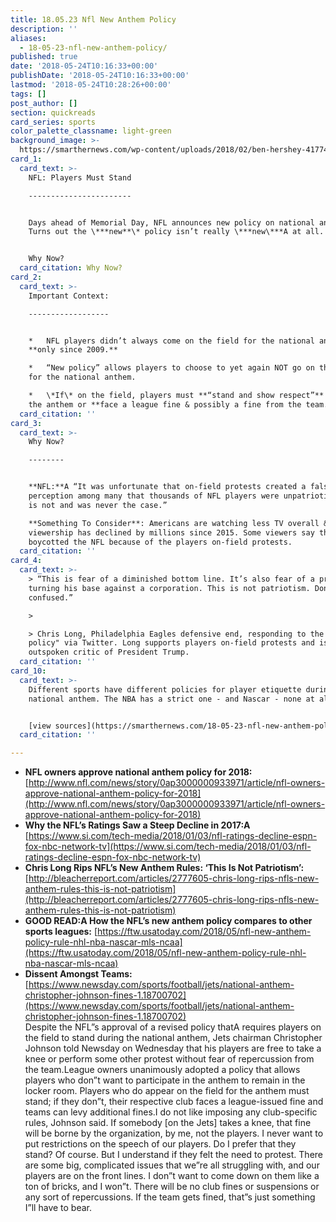 ```yaml
---
title: 18.05.23 Nfl New Anthem Policy
description: ''
aliases:
  - 18-05-23-nfl-new-anthem-policy/
published: true
date: '2018-05-24T10:16:33+00:00'
publishDate: '2018-05-24T10:16:33+00:00'
lastmod: '2018-05-24T10:28:26+00:00'
tags: []
post_author: []
section: quickreads
card_series: sports
color_palette_classname: light-green
background_image: >-
  https://smarthernews.com/wp-content/uploads/2018/02/ben-hershey-417746-360x360.jpg
card_1:
  card_text: >-
    NFL: Players Must Stand

    -----------------------


    Days ahead of Memorial Day, NFL announces new policy on national anthem.
    Turns out the \***new**\* policy isn’t really \***new\***A at all.


    Why Now?
  card_citation: Why Now?
card_2:
  card_text: >-
    Important Context:

    ------------------


    *   NFL players didn’t always come on the field for the national anthem –
    **only since 2009.**

    *   “New policy” allows players to choose to yet again NOT go on the field
    for the national anthem.

    *   \*If\* on the field, players must **“stand and show respect”** during
    the anthem or **face a league fine & possibly a fine from the team.**
  card_citation: ''
card_3:
  card_text: >-
    Why Now?

    --------


    **NFL:**A “It was unfortunate that on-field protests created a false
    perception among many that thousands of NFL players were unpatriotic. This
    is not and was never the case.”  

    **Something To Consider**: Americans are watching less TV overall & NFL
    viewership has declined by millions since 2015. Some viewers say they
    boycotted the NFL because of the players on-field protests.
  card_citation: ''
card_4:
  card_text: >-
    > “This is fear of a diminished bottom line. It’s also fear of a president
    turning his base against a corporation. This is not patriotism. Don’t get it
    confused.”

    > 

    > Chris Long, Philadelphia Eagles defensive end, responding to the "new
    policy" via Twitter. Long supports players on-field protests and is an
    outspoken critic of President Trump.
  card_citation: ''
card_10:
  card_text: >-
    Different sports have different policies for player etiquette during the
    national anthem. The NBA has a strict one - and Nascar - none at all.


    [view sources](https://smarthernews.com/18-05-23-nfl-new-anthem-policy/)
  card_citation: ''

---
```

*   **NFL owners approve national anthem policy for 2018:** [http://www.nfl.com/news/story/0ap3000000933971/article/nfl-owners-approve-national-anthem-policy-for-2018](http://www.nfl.com/news/story/0ap3000000933971/article/nfl-owners-approve-national-anthem-policy-for-2018)
*   **Why the NFL’s Ratings Saw a Steep Decline in 2017:A** [https://www.si.com/tech-media/2018/01/03/nfl-ratings-decline-espn-fox-nbc-network-tv](https://www.si.com/tech-media/2018/01/03/nfl-ratings-decline-espn-fox-nbc-network-tv)
*   **Chris Long Rips NFL’s New Anthem Rules: ‘This Is Not Patriotism’:** [http://bleacherreport.com/articles/2777605-chris-long-rips-nfls-new-anthem-rules-this-is-not-patriotism](http://bleacherreport.com/articles/2777605-chris-long-rips-nfls-new-anthem-rules-this-is-not-patriotism)
*   **GOOD READ:A How the NFL’s new anthem policy compares to other sports leagues:** [https://ftw.usatoday.com/2018/05/nfl-new-anthem-policy-rule-nhl-nba-nascar-mls-ncaa](https://ftw.usatoday.com/2018/05/nfl-new-anthem-policy-rule-nhl-nba-nascar-mls-ncaa)
*   **Dissent Amongst Teams:** [https://www.newsday.com/sports/football/jets/national-anthem-christopher-johnson-fines-1.18700702](https://www.newsday.com/sports/football/jets/national-anthem-christopher-johnson-fines-1.18700702)  
    Despite the NFL”s approval of a revised policy thatA requires players on the field to stand during the national anthem, Jets chairman Christopher Johnson told Newsday on Wednesday that his players are free to take a knee or perform some other protest without fear of repercussion from the team.League owners unanimously adopted a policy that allows players who don”t want to participate in the anthem to remain in the locker room. Players who do appear on the field for the anthem must stand; if they don”t, their respective club faces a league-issued fine and teams can levy additional fines.I do not like imposing any club-specific rules, Johnson said. If somebody \[on the Jets\] takes a knee, that fine will be borne by the organization, by me, not the players. I never want to put restrictions on the speech of our players. Do I prefer that they stand? Of course. But I understand if they felt the need to protest. There are some big, complicated issues that we”re all struggling with, and our players are on the front lines. I don”t want to come down on them like a ton of bricks, and I won”t. There will be no club fines or suspensions or any sort of repercussions. If the team gets fined, that”s just something I”ll have to bear.